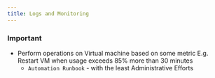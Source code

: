 ```yaml
---
title: Logs and Monitoring
---
```


### Important
- Perform operations on Virtual machine based on some metric E.g. Restart VM when usage exceeds 85% more than 30 minutes
    - `Automation Runbook` - with the least Administrative Efforts
    